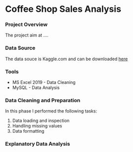 # Coffee Shop Sales Analysis 
### Project Overview
The project aim at ....
### Data Source
The data souce is Kaggle.com and can be downloaded [here](https://www.kaggle.com/datasets/ahmedabbas757/coffee-sales)
### Tools 
- MS Excel 2019 - Data Cleaning
- MySQL - Data Analysis
### Data Cleaning and Preparation
In this phase I performed the following tasks:
1. Data loading and inspection
2. Handling missing values
3. Data formatting
### Explanatory Data Analysis
